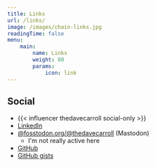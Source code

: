 ```yaml
---
title: Links
url: /links/
image: /images/chain-links.jpg
readingTime: false
menu: 
    main:
        name: Links
        weight: 80
        params:
            icon: link
---
```


## Social

- {{< influencer thedavecarroll social-only >}}
- [LinkedIn](https://www.linkedin.com/in/thedavecarroll/)
- [@fosstodon.org/@thedavecarroll](https://fosstodon.org/@thedavecarroll) (Mastodon)
    - I'm not really active here
- [GitHub](https://github.com/thedavecarroll)
- [GitHub gists](https://gist.github.com/thedavecarroll)
